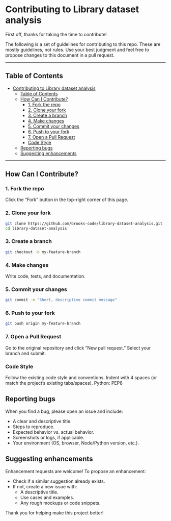 # Contributing to Library dataset analysis

First off, thanks for taking the time to contribute!

The following is a set of guidelines for contributing to this repo. These are mostly guidelines, not rules. Use your best judgment and feel free to propose changes to this document in a pull request.

---

## Table of Contents

- [Contributing to Library dataset analysis](#contributing-to-library-dataset-analysis)
  - [Table of Contents](#table-of-contents)
  - [How Can I Contribute?](#how-can-i-contribute)
    - [1. Fork the repo](#1-fork-the-repo)
    - [2. Clone your fork](#2-clone-your-fork)
    - [3. Create a branch](#3-create-a-branch)
    - [4. Make changes](#4-make-changes)
    - [5. Commit your changes](#5-commit-your-changes)
    - [6. Push to your fork](#6-push-to-your-fork)
    - [7. Open a Pull Request](#7-open-a-pull-request)
    - [Code Style](#code-style)
  - [Reporting bugs](#reporting-bugs)
  - [Suggesting enhancements](#suggesting-enhancements)

---

## How Can I Contribute?

### 1. Fork the repo

Click the “Fork” button in the top-right corner of this page.

### 2. Clone your fork  

```bash
git clone https://github.com/brooks-code/library-dataset-analysis.git
cd library-dataset-analysis
```

### 3. Create a branch

```bash
git checkout -b my-feature-branch
```

### 4. Make changes

Write code, tests, and documentation.

### 5. Commit your changes

```bash
git commit -m "Short, descriptive commit message"
```

### 6. Push to your fork

```bash
git push origin my-feature-branch
```

### 7. Open a Pull Request

Go to the original repository and click “New pull request.” Select your branch and submit.

### Code Style

Follow the existing code style and conventions.
Indent with 4 spaces (or match the project’s existing tabs/spaces).
Python: PEP8

## Reporting bugs

When you find a bug, please open an issue and include:

- A clear and descriptive title.
- Steps to reproduce.
- Expected behavior vs. actual behavior.
- Screenshots or logs, if applicable.
- Your environment (OS, browser, Node/Python version, etc.).

## Suggesting enhancements

Enhancement requests are welcome! To propose an enhancement:

- Check if a similar suggestion already exists.
- If not, create a new issue with:
  - A descriptive title.
  - Use cases and examples.
  - Any rough mockups or code snippets.

Thank you for helping make this project better!
